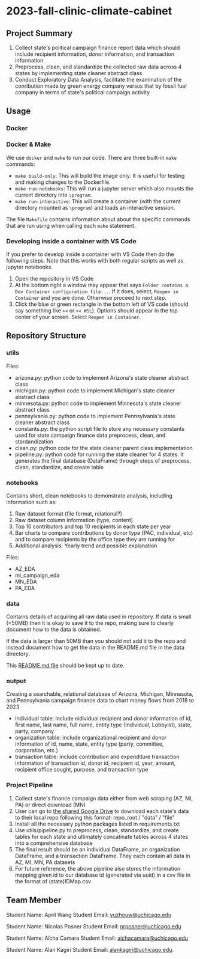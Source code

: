 # 2023-fall-clinic-climate-cabinet

## Project Summary

1. Collect state's political campaign finance report data which should include
recipient information, donor information, and transaction information.
2. Preprocess, clean, and standardize the collected raw data across 4 states
by implementing state cleaner abstract class
3. Conduct Exploratory Data Analysis, facilitate the examination of
the conribution made by green energy company versus that by fossil
fuel company in terms of state's political campaign activity


## Usage

### Docker

### Docker & Make

We use `docker` and `make` to run our code. There are three built-in `make` commands:

* `make build-only`: This will build the image only. It is useful for testing and making changes to the Dockerfile.
* `make run-notebooks`: This will run a jupyter server which also mounts the current directory into `\program`.
* `make run-interactive`: This will create a container (with the current directory mounted as `\program`) and loads an interactive session. 

The file `Makefile` contains information about about the specific commands that are run using when calling each `make` statement.

### Developing inside a container with VS Code

If you prefer to develop inside a container with VS Code then do the following steps. Note that this works with both regular scripts as well as jupyter notebooks.

1. Open the repository in VS Code
2. At the bottom right a window may appear that says `Folder contains a Dev Container configuration file...`. If it does, select, `Reopen in Container` and you are done. Otherwise proceed to next step. 
3. Click the blue or green rectangle in the bottom left of VS code (should say something like `><` or `>< WSL`). Options should appear in the top center of your screen. Select `Reopen in Container`.


## Repository Structure

### utils

Files:
- arizona.py: python code to implement Arizona's state cleaner abstract class
- michigan.py: python code to implement Michigan's state cleaner abstract class
- minnesota.py: python code to implement Minnesota's state cleaner abstract class
- pennsylvania.py: python code to implement Pennsylvania's state cleaner abstract class
- constants.py: the python script file to store any necessary constants used for state campaign finance data preprocess, clean, and stardandization
- clean.py: python code for the state cleaner parent class implementation
- pipeline.py: python code for running the state cleaner for 4 states. It generates the final database (DataFrame) through steps of preprocess, clean, standardize, and create table


### notebooks

Contains short, clean notebooks to demonstrate analysis, including information such as:
1. Raw dataset format (file format, relational?)
2. Raw dataset column information (type, content)
3. Top 10 contributors and top 10 recipients in each state per year
4. Bar charts to compare contributions by donor type (PAC, individual, etc) and to compare recipients by the office type they are running for
5. Additional analysis: Yearly trend and possible explanation

Files:
- AZ_EDA
- mi_campaign_eda
- MN_EDA
- PA_EDA

### data

Contains details of acquiring all raw data used in repository. If data is small (<50MB) then it is okay to save it to the repo, making sure to clearly document how to the data is obtained.

If the data is larger than 50MB than you should not add it to the repo and instead document how to get the data in the README.md file in the data directory. 

This [README.md file](/data/README.md) should be kept up to date.

### output

Creating a searchable, relational database of Arizona, Michigan, Minnesota, and Pennsylvania campaign finance data to chart money flows from 2018 to 2023
- individual table: include nidividual recipient and donor information of id, first name, last name, full name, entity type (Individual, Lobbyist), state, party, company
- organization table: include organizational recipient and donor information of id, name, state, entity type (party, committee, corporation, etc.)
- transaction table: include contribution and expenditure transaction information of transaction id, donor id, recipient id, year, amount, recipient office sought, purpose, and transaction type


### Project Pipeline

1. Collect state's finance campaign data either from web scraping (AZ, MI, PA) or direct download (MN)
2. User can go to [the shared Google Drive]('https://drive.google.com/drive/u/2/folders/1HUbOU0KRZy85mep2SHMU48qUQ1ZOSNce') to download each state's data to their local repo following this format: repo_root / "data" / "file"
3. Install all the necessary python packages listed in requirements.txt
4. Use utils/pipeline.py to preprocess, clean, standardize, and create tables for each state and ultimately concatinate tables across 4 states into a comprehensive database
5. The final result should be an individual DataFrame, an organization DataFrame, and a transaction DataFrame. They each contain all data in AZ, MI, MN, PA datasets
6. For future reference, the above pipeline also stores the information mapping given id to our database id (generated via uuid) in a csv file in the format of (state)IDMap.csv

## Team Member

Student Name: April Wang
Student Email: yuzhouw@uchicago.edu

Student Name: Nicolas Posner
Student Email: nrposner@uchicago.edu

Student Name: Aïcha Camara
Student Email: aichacamara@uchicago.edu

Student Name: Alan Kagiri
Student Email: alankagiri@uchicago.edu. 
